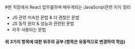 #현 직장에서 React 업무를하며 배우게되는 JavaScript관련 지식 정리

- JS 관련 미숙한 문법 & 더 괜찮은 문법
- JS 동작 원리 & 성능과 관련된 문법
- 자주 사용되는 문법

#### 위 3가지 항목에 대한 위주의 공부 (항목은 유동적으로 변경하여 학습)

[//]: # (# Getting Started with Create React App)

[//]: # ()
[//]: # (This project was bootstrapped with [Create React App]&#40;https://github.com/facebook/create-react-app&#41;.)

[//]: # ()
[//]: # (## Available Scripts)

[//]: # ()
[//]: # (In the project directory, you can run:)

[//]: # ()
[//]: # (### `npm start`)

[//]: # ()
[//]: # (Runs the app in the development mode.)

[//]: # (Open [http://localhost:3000]&#40;http://localhost:3000&#41; to view it in your browser.)

[//]: # ()
[//]: # (The page will reload when you make changes.)

[//]: # (You may also see any lint errors in the console.)

[//]: # ()
[//]: # (### `npm test`)

[//]: # ()
[//]: # (Launches the test runner in the interactive watch mode.)

[//]: # (See the section about [running tests]&#40;https://facebook.github.io/create-react-app/docs/running-tests&#41; for more information.)

[//]: # ()
[//]: # (### `npm run build`)

[//]: # ()
[//]: # (Builds the app for production to the `build` folder.)

[//]: # (It correctly bundles React in production mode and optimizes the build for the best performance.)

[//]: # ()
[//]: # (The build is minified and the filenames include the hashes.)

[//]: # (Your app is ready to be deployed!)

[//]: # ()
[//]: # (See the section about [deployment]&#40;https://facebook.github.io/create-react-app/docs/deployment&#41; for more information.)

[//]: # ()
[//]: # (### `npm run eject`)

[//]: # ()
[//]: # (**Note: this is a one-way operation. Once you `eject`, you can't go back!**)

[//]: # ()
[//]: # (If you aren't satisfied with the build tool and configuration choices, you can `eject` at any time. This command will remove the single build dependency from your project.)

[//]: # ()
[//]: # (Instead, it will copy all the configuration files and the transitive dependencies &#40;webpack, Babel, ESLint, etc&#41; right into your project so you have full control over them. All of the commands except `eject` will still work, but they will point to the copied scripts so you can tweak them. At this point you're on your own.)

[//]: # ()
[//]: # (You don't have to ever use `eject`. The curated feature set is suitable for small and middle deployments, and you shouldn't feel obligated to use this feature. However we understand that this tool wouldn't be useful if you couldn't customize it when you are ready for it.)

[//]: # ()
[//]: # (## Learn More)

[//]: # ()
[//]: # (You can learn more in the [Create React App documentation]&#40;https://facebook.github.io/create-react-app/docs/getting-started&#41;.)

[//]: # ()
[//]: # (To learn React, check out the [React documentation]&#40;https://reactjs.org/&#41;.)

[//]: # ()
[//]: # (### Code Splitting)

[//]: # ()
[//]: # (This section has moved here: [https://facebook.github.io/create-react-app/docs/code-splitting]&#40;https://facebook.github.io/create-react-app/docs/code-splitting&#41;)

[//]: # ()
[//]: # (### Analyzing the Bundle Size)

[//]: # ()
[//]: # (This section has moved here: [https://facebook.github.io/create-react-app/docs/analyzing-the-bundle-size]&#40;https://facebook.github.io/create-react-app/docs/analyzing-the-bundle-size&#41;)

[//]: # ()
[//]: # (### Making a Progressive Web App)

[//]: # ()
[//]: # (This section has moved here: [https://facebook.github.io/create-react-app/docs/making-a-progressive-web-app]&#40;https://facebook.github.io/create-react-app/docs/making-a-progressive-web-app&#41;)

[//]: # ()
[//]: # (### Advanced Configuration)

[//]: # ()
[//]: # (This section has moved here: [https://facebook.github.io/create-react-app/docs/advanced-configuration]&#40;https://facebook.github.io/create-react-app/docs/advanced-configuration&#41;)

[//]: # ()
[//]: # (### Deployment)

[//]: # ()
[//]: # (This section has moved here: [https://facebook.github.io/create-react-app/docs/deployment]&#40;https://facebook.github.io/create-react-app/docs/deployment&#41;)

[//]: # ()
[//]: # (### `npm run build` fails to minify)

[//]: # ()
[//]: # (This section has moved here: [https://facebook.github.io/create-react-app/docs/troubleshooting#npm-run-build-fails-to-minify]&#40;https://facebook.github.io/create-react-app/docs/troubleshooting#npm-run-build-fails-to-minify&#41;)
